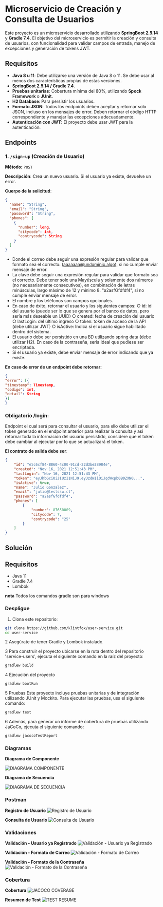 # Microservicio de Creación y Consulta de Usuarios

Este proyecto es un microservicio desarrollado utilizando **SpringBoot 2.5.14** y **Gradle 7.4**. El objetivo del microservicio es permitir la creación y consulta de usuarios, con funcionalidad para validar campos de entrada, manejo de excepciones y generación de tokens JWT.

## Requisitos

- **Java 8 u 11**: Debe utilizarse una versión de Java 8 o 11. Se debe usar al menos dos características propias de estas versiones.
- **SpringBoot 2.5.14 / Gradle 7.4**.
- **Pruebas unitarias**: Cobertura mínima del 80%, utilizando **Spock Framework** o **JUnit**.
- **H2 Database**: Para persistir los usuarios.
- **Formato JSON**: Todos los endpoints deben aceptar y retornar solo JSON, incluso en los mensajes de error. Deben retornar el código HTTP correspondiente y manejar las excepciones adecuadamente.
- **Autenticación con JWT**: El proyecto debe usar JWT para la autenticación.

## Endpoints

### 1. `/sign-up` (Creación de Usuario)

**Método:** `POST`

**Descripción:** Crea un nuevo usuario. Si el usuario ya existe, devuelve un error.

**Cuerpo de la solicitud:**

```json
{
  "name": "String",
  "email": "String",
  "password": "String",
  "phones": [
    {
      "number": long,
      "citycode": int,
      "contrycode": String
    }
  ]
}
```

-	Donde el correo debe seguir una expresión regular para validar que formato sea el correcto. (aaaaaaa@undominio.algo), si no cumple enviar mensaje de error.
-	La clave debe seguir una expresión regular para validar que formato sea el correcto. Debe tener solo una Mayúscula y solamente dos números (no necesariamente consecutivos), en combinación de letras minúsculas, largo máximo de 12 y mínimo 8. "a2asfGfdfdf4", si no cumple enviar mensaje de error.
-	El nombre y los teléfonos son campos opcionales.
-	En caso de éxito, retornar el usuario y los siguientes campos:
	○	id: id del usuario (puede ser lo que se genera por el banco de datos, pero sería más deseable un UUID)
	○	created: fecha de creación del usuario
	○	lastLogin: del último ingreso
	○	token: token de acceso de la API (debe utilizar JWT)
	○	isActive: Indica si el usuario sigue habilitado dentro del sistema.
-	El usuario debe ser persistido en una BD utilizando spring data (debe utilizar H2). En caso de la contraseña, sería ideal que pudiese ser encriptada.
-	Si el usuario ya existe, debe enviar mensaje de error indicando que ya existe.

**En caso de error de un endpoint debe retornar:**

```json
{
"error": [{
"timestamp": Timestamp,
"codigo": int,
"detail": String
}]
}
```

### Obligatorio /login:

Endpoint el cual será para consultar el usuario, para ello debe utilizar el token generado en el endpoint anterior para realizar la consulta y así retornar toda la información del usuario persistido, considere que el token debe cambiar al ejecutar por lo que se actualizará el token.

**El contrato de salida debe ser:**
```json
{
	"id": "e5c6cf84-8860-4c00-91cd-22d3be28904e",
	"created": "Nov 16, 2021 12:51:43 PM",
	"lastLogin": "Nov 16, 2021 12:51:43 PM",
	"token": "eyJhbGciOiJIUzI1NiJ9.eyJzdWIiOiJqdWxpb0B0ZXN0...",
	"isActive": true,
	"name": "Julio Gonzalez",
	"email": "julio@testssw.cl",
	"password": "a2asfGfdfdf4",
	"phones": [
		{
			"number": 87650009,
			"citycode": 7,
			"contrycode": "25"
		}
	]
}
```

## Solución

## Requisitos
- Java 11
- Gradle 7.4
- Lombok

**nota**
Todos los comandos gradle son para windows

### Despligue
1. Clona este repositorio:

```bash
git clone https://github.com/klintfox/user-service.git
cd user-service
```
   
2 Asegúrate de tener Gradle y Lombok instalado.

3 Para construir el proyecto ubicarse en la ruta dentro del repositorio 'service-users', ejecuta el siguiente comando en la raíz del proyecto:

```sh
gradlew build
```

4 Ejecución del proyecto
```sh
gradlew bootRun
```

5 Pruebas
Este proyecto incluye pruebas unitarias y de integración utilizando JUnit y Mockito. Para ejecutar las pruebas, usa el siguiente comando:

```bash
gradlew test
```

6 Además, para generar un informe de cobertura de pruebas utilizando JaCoCo, ejecuta el siguiente comando:

```bash
gradlew jacocoTestReport
```


### Diagramas

**Diagrama de Componente**

![DIAGRAMA COMPONENTE](https://github.com/klintfox/user-service/blob/main/captures/DC.PNG)

**Diagrama de Secuencia**

![DIAGRAMA DE SECUENCIA](https://github.com/klintfox/user-service/blob/main/captures/DS.PNG)

### Postman

**Registro de Usuario**
![Registro de Usuario](https://github.com/klintfox/user-service/blob/main/captures/1.PNG)

**Consulta de Usuario**
![Consulta de Usuario](https://github.com/klintfox/user-service/blob/main/captures/2.PNG)

### Validaciones

**Validación - Usuario ya Registrado**
![Validación - Usuario ya Registrado](https://github.com/klintfox/user-service/blob/main/captures/3.PNG)

**Validación - Formato de Correo**
![Validación - Formato de Correo](https://github.com/klintfox/user-service/blob/main/captures/4.PNG)

**Validación - Formato de la Contraseña**
![Validación - Formato de la Contraseña](https://github.com/klintfox/user-service/blob/main/captures/5.PNG)

### Cobertura

**Cobertura**
![JACOCO COVERAGE](https://github.com/klintfox/user-service/blob/main/captures/JACOCO.PNG)

**Resumen de Test**
![TEST RESUME](https://github.com/klintfox/user-service/blob/main/captures/TESTS.PNG)